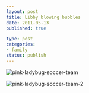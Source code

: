 ```yaml
--- 
layout: post
title: Libby blowing bubbles
date: 2011-05-13
published: true

type: post
categories: 
- family
status: publish
---
```


![pink-ladybug-soccer-team](http://media.eick.us/2011/05/2011-04-30-at-12-56-19.jpg)

![pink-ladybug-soccer-team-2](http://media.eick.us/2011/05/2011-04-30-at-12-56-23.jpg)
